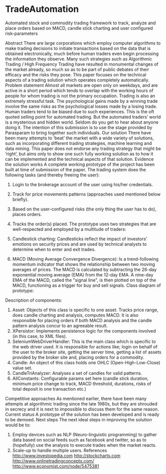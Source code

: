# TradeAutomation
Automated stock and commodity trading framework to track, analyze and place orders based on  MACD, candle stick charting and user configured risk-parameters

Abstract
There are large corporations which employ computer algorithms to make trading decisions to initiate transactions based on the data that is obtained electronically, much before human traders even begin processing the information they observe. Many such strategies such as Algorithmic Trading / High Frequency Trading have resulted in monumental changes of the market already, so much so as to be part of public debates of their efficacy and the risks they pose. This paper focuses on the technical aspects of a trading solution which operates completely automatically.
Problem statement
Almost all markets are open only on weekdays, and are active in a short period which tends to overlap with the working hours of people for whom trading is not the primary occupation. Trading is also an extremely stressful task. The psychological gains made by a winning trade involve the same risks as the psychological losses made by a losing trade. Human traders tend to be biased due to such experiences. This is the oft quoted selling point for automated trading. But the automated traders’ world is a mysterious and hidden world. Seldom do you get to hear about anyone doing it. The intention of this submission is to use the stage provided by Parasparam to bring together such individuals.
Our solution
There have been many attempts to ‘beat’ the market with a wide variety of solutions, such as incorporating different trading strategies, machine learning and data mining. This paper does not endorse any trading strategy that might be ‘right’, but aims only to show one such fully working solution as to how it can be implemented and the technical aspects of that solution.
Evidence the solution works
A complete working prototype of the project has been built at time of submission of the paper. The trading system does the following tasks (and thereby freeing the user):
1. Login to the brokerage account of the user using his/her credentials.
2. Track for price movements patterns (approaches used mentioned below briefly).
3. Based on the user-configured risks (the only thing the user has to do), places orders.
4. Tracks the order(s) placed.
 The prototype uses two strategies that are well-respected and employed by a multitude of traders:
1. Candlestick charting: Candlesticks reflect the impact of investors' emotions on security prices and are used by technical analysts to determine when to enter and exit trades.

2. MACD (Moving Average Convergence Divergence): Is a trend-following momentum indicator that shows the relationship between two moving averages of prices. The MACD is calculated by subtracting the 26-day exponential moving average (EMA) from the 12-day EMA. A nine-day EMA of the MACD, called the "signal line", is then plotted on top of the MACD, functioning as a trigger for buy and sell signals. 
Class diagram of prototype:

Description of components:
1. Asset: Objects of this class is specific to one asset. Tracks price range, does candle charting and analysis, computes MACD. It is also responsible for placing orders if both MACD analysis and the candle pattern analysis concur to an agreeable result.
2. XPersistor: Implements persistence logic for the components involved (in this case, to XML files).
3. SeleniumWebDriverHandler: This is the main class which is specific to the web driver used. It is responsible for actions like; login on behalf of the user to the broker site, getting the server time, getting a list of assets provided by the broker site and, placing orders for a commodity.
4. Candle: An object of this class holds one OHLC (Open-High-Low-Close) value set.
5. CandleTriAnalyzer: Analyses a set of candles for valid patterns.
6. AllConstants: Configurable params set here (candle stick duration, minimum price change to track, MACD threshold, durations, risks of total deposit in one transaction etc.)

Competitive approaches
As mentioned earlier, there have been many attempts at algorithmic trading since the late 1980s, but they are shrouded in secrecy and it is next to impossible to discuss them for the same reason.
Current status
A prototype of the solution has been developed and is ready to be demoed.
Next steps
The next ideal steps in improving the solution would be to:
1. Employ devices such as NLP (Neuro-linguistic programming) to gather data based on social feeds such as facebook and twitter, so as to (hopefully) use the analysis to execute trades when the market reacts.
2. Scale-up to handle multiple users.
References
http://www.investopedia.com
http://stockcharts.com
http://www.onlinetradingconcepts.com/
http://www.economist.com/node/5475381